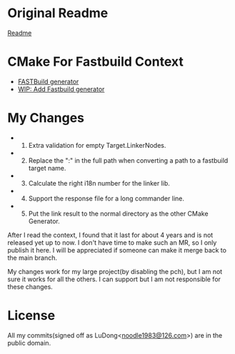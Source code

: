 # Original Readme

[Readme](README.rst)

# CMake For Fastbuild Context
* [FASTBuild generator](https://gitlab.kitware.com/cmake/cmake/-/issues/15294)
* [WIP: Add Fastbuild generator](https://gitlab.kitware.com/cmake/cmake/-/merge_requests/4200)

# My Changes
+ 1. Extra validation for empty Target.LinkerNodes.
+ 2. Replace the ":" in the full path when converting a path to a fastbuild target name.
+ 3. Calculate the right i18n number for the linker lib.
+ 4. Support the response file for a long commander line.
+ 5. Put the link result to the normal directory as the other CMake Generator.

After I read the context, I found that it last for about 4 years and is not released yet up to now.
I don't have time to make such an MR, so I only publish it here.
I will be appreciated if someone can make it merge back to the main branch.

My changes work for my large project(by disabling the pch), but I am not sure it works for all the others.
I can support but I am not responsible for these changes.

# License

All my commits(signed off as LuDong<<noodle1983@126.com>>) are in the public domain.

